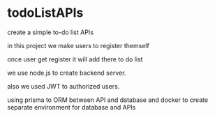 # todoListAPIs

create a simple to-do list APIs

in this project we make users to register themself

once user get register it will add there to do list

we use node.js to create backend server.

also we used JWT to authorized users.

using prisma to ORM between API and database and docker to create separate environment for database and APIs


